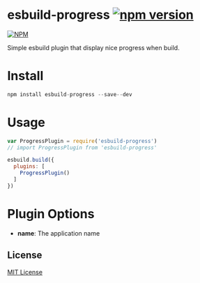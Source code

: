 esbuild-progress  [![npm version](https://badge.fury.io/js/esbuild-progress.svg)](https://badge.fury.io/js/esbuild-progress)
===
[![NPM](https://nodei.co/npm/esbuild-progress.png?downloads=true&downloadRank=true&stars=true)](https://nodei.co/npm/esbuild-progress/)

Simple esbuild plugin that display nice progress when build.

Install
===

```javascript
npm install esbuild-progress --save--dev
```

Usage
===

```javascript
var ProgressPlugin = require('esbuild-progress')
// import ProgressPlugin from 'esbuild-progress'

esbuild.build({
  plugins: [
    ProgressPlugin()
  ]
})
```

Plugin Options
===

- **name**: The application name

## License

[MIT License](LICENSE)